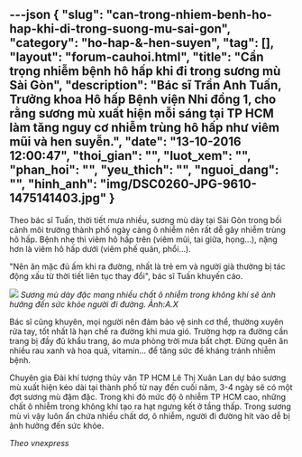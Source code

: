 ---json
{
    "slug": "can-trong-nhiem-benh-ho-hap-khi-di-trong-suong-mu-sai-gon",
    "category": "ho-hap-&-hen-suyen",
    "tag": [],
    "layout": "forum-cauhoi.html",
    "title": "Cẩn trọng nhiễm bệnh hô hấp khi đi trong sương mù Sài Gòn",
    "description": "Bác sĩ Trần Anh Tuấn, Trưởng khoa Hô hấp Bệnh viện Nhi đồng 1, cho rằng sương mù xuất hiện mỗi sáng tại TP HCM làm tăng nguy cơ nhiễm trùng hô hấp như viêm mũi và hen suyễn.",
    "date": "13-10-2016 12:00:47",
    "thoi_gian": "",
    "luot_xem": "",
    "phan_hoi": "",
    "yeu_thich": "",
    "nguoi_dang": "",
    "hinh_anh": "img/DSC0260-JPG-9610-1475141403.jpg"
}
---
Theo bác sĩ Tuấn, thời tiết mưa nhiều, sương mù dày tại Sài Gòn trong bối cảnh môi trường thành phố ngày càng ô nhiễm nên rất dễ gây nhiễm trùng hô hấp. Bệnh nhẹ thì viêm hô hấp trên (viêm mũi, tai giữa, họng…), nặng hơn là viêm hô hấp dưới (viêm phế quản, phổi…).

"Nên ăn mặc đủ ấm khi ra đường, nhất là trẻ em và người già thường bị tác động xấu từ thời tiết liên tục thay đổi", bác sĩ Tuấn khuyến cáo. 

![](http://medihub-forum.vinaas.com/img/DSC0260-JPG-9610-1475141403.jpg)
*Sương mù dày đặc mang nhiều chất ô nhiễm trong không khí sẽ ảnh hưởng đến sức khỏe người đi đường. Ảnh:A.X*

Bác sĩ cũng khuyên, mọi người nên đảm bảo vệ sinh cơ thể, thường xuyên rửa tay, tốt nhất là hạn chế ra đường khi mưa gió. Trường hợp ra đường cần trang bị đầy đủ khẩu trang, áo mưa phòng trời mưa bất chợt. Đừng quên ăn nhiều rau xanh và hoa quả, vitamin... để tăng sức đề kháng tránh nhiễm bệnh.

Chuyên gia Đài khí tượng thủy văn TP HCM Lê Thị Xuân Lan dự báo sương mù xuất hiện kéo dài tại thành phố từ nay đến cuối năm, 3-4 ngày sẽ có một đợt sương mù đậm đặc. Trong khi đó mức độ ô nhiễm TP HCM cao, những chất ô nhiễm trong không khí tạo ra hạt ngưng kết ở tầng thấp. Trong sương mù vì vậy luôn ẩn chứa nhiều chất dơ, ô nhiễm, người đi đường hít vào dễ bị ảnh hưởng đến sức khỏe.

*Theo vnexpress*

